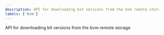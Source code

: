```yaml
---
description: API for downloading bit versions from the bvm remote storage
labels: ['bvm']
---
```


API for downloading bit versions from the bvm remote storage
